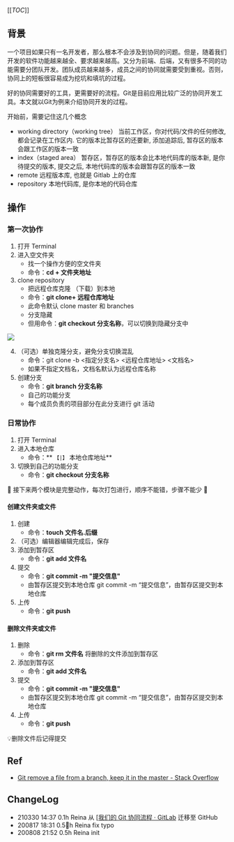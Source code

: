 
[[_TOC_]]

##  背景  

一个项目如果只有一名开发者，那么根本不会涉及到协同的问题。但是，随着我们开发的软件功能越来越全、要求越来越高。又分为前端、后端，又有很多不同的功能需要分团队开发。团队成员越来越多，成员之间的协同就需要受到重视。否则，协同上的短板很容易成为挖坑和填坑的过程。  

好的协同需要好的工具，更需要好的流程。Git是目前应用比较广泛的协同开发工具。本文就以Git为例来介绍协同开发的过程。

开始前，需要记住这几个概念
- working directory（working tree） 当前工作区，你对代码/文件的任何修改, 都会记录在工作区内. 它的版本比暂存区的还要新, 添加追踪后, 暂存区的版本会跟工作区的版本一致
- index（staged area） 暂存区，暂存区的版本会比本地代码库的版本新, 是你待提交的版本, 提交之后, 本地代码库的版本会跟暂存区的版本一致
- remote  远程版本库, 也就是 Gitlab 上的仓库
- repository  本地代码库, 是你本地的代码仓库


##  操作
### 第一次协作
1. 打开 Terminal
2. 进入空文件夹
	- 找一个操作方便的空文件夹
	- 命令：**cd + 文件夹地址**
3. clone repository
	- 把远程仓库克隆 （下载）到本地
	- 命令：**git clone+ 远程仓库地址**
	- 此命令默认 clone master 和 branches
	- 分支隐藏
	- 但用命令：**git checkout 分支名称**，可以切换到隐藏分支中

![](https://tva1.sinaimg.cn/large/007S8ZIlly1ghjr0caj91j31iu0nyaei.jpg)

4. （可选）单独克隆分支，避免分支切换混乱
	- 命令：git clone -b <指定分支名> <远程仓库地址> <文档名>
	- 如果不指定文档名，文档名默认为远程仓库名称
5. 创建分支
	- 命令：**git branch 分支名称**
	- 自己的功能分支
	- 每个成员负责的项目部分在此分支进行 git 活动

### 日常协作
1. 打开 Terminal
2. 进入本地仓库
	- 命令：** `【|】`   本地仓库地址**
3. 切换到自己的功能分支
	- 命令：**git checkout 分支名称**

👀 接下来两个模块是完整动作，每次打包进行，顺序不能错，步骤不能少 👀

#### 创建文件夹或文件
1. 创建
	- 命令：**touch 文件名.后缀**
2. （可选）编辑器编辑完成后，保存
3. 添加到暂存区
	- 命令：**git add 文件名**
4. 提交
	- 命令：**git commit -m "提交信息"**
	- 由暂存区提交到本地仓库 git commit -m “提交信息”，由暂存区提交到本地仓库
5. 上传
	- 命令：**git push**

#### 删除文件夹或文件
1. 删除
	- 命令：**git rm 文件名**  将删除的文件添加到暂存区
2. 添加到暂存区
	- 命令：**git add 文件名**
3. 提交
	- 命令：**git commit -m "提交信息"**
	- 由暂存区提交到本地仓库 git commit -m “提交信息”，由暂存区提交到本地仓库
4. 上传
	- 命令：**git push**

💡删除文件后记得提交

## Ref
- [Git remove a file from a branch, keep it in the master - Stack Overflow](https://stackoverflow.com/questions/37422221/git-remove-a-file-from-a-branch-keep-it-in-the-master)

## ChangeLog
- 210330 14:37 0.1h Reina 从 [[我们的 Git 协同流程 · GitLab](https://gitlab.com/101camp/10py/tasks/-/issues/39) 迁移至 GitHub
- 200817 18:31 0.5h Reina fix typo
- 200808 21:52 0.5h Reina init